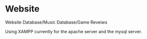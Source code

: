 Website
=======

Website Database/Music Database/Game Reveiws

Using XAMPP currently for the apache server and the mysql server.
